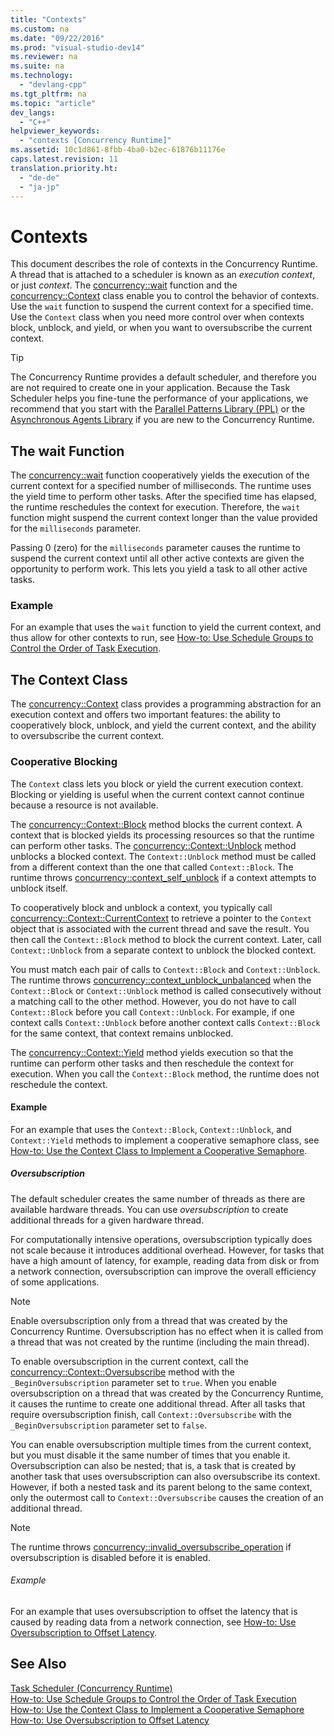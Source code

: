 ```yaml
---
title: "Contexts"
ms.custom: na
ms.date: "09/22/2016"
ms.prod: "visual-studio-dev14"
ms.reviewer: na
ms.suite: na
ms.technology: 
  - "devlang-cpp"
ms.tgt_pltfrm: na
ms.topic: "article"
dev_langs: 
  - "C++"
helpviewer_keywords: 
  - "contexts [Concurrency Runtime]"
ms.assetid: 10c1d861-8fbb-4ba0-b2ec-61876b11176e
caps.latest.revision: 11
translation.priority.ht: 
  - "de-de"
  - "ja-jp"
---
```

# Contexts
This document describes the role of contexts in the Concurrency Runtime. A thread that is attached to a scheduler is known as an *execution context*, or just *context*. The [concurrency::wait](../vs140/wait-function.md) function and the [concurrency::Context](../vs140/context-class.md) class enable you to control the behavior of contexts. Use the `wait` function to suspend the current context for a specified time. Use the `Context` class when you need more control over when contexts block, unblock, and yield, or when you want to oversubscribe the current context.  
  
> [!TIP]
>  The Concurrency Runtime provides a default scheduler, and therefore you are not required to create one in your application. Because the Task Scheduler helps you fine-tune the performance of your applications, we recommend that you start with the [Parallel Patterns Library (PPL)](../vs140/parallel-patterns-library--ppl-.md) or the [Asynchronous Agents Library](../vs140/asynchronous-agents-library.md) if you are new to the Concurrency Runtime.  
  
## The wait Function  
 The [concurrency::wait](../vs140/wait-function.md) function cooperatively yields the execution of the current context for a specified number of milliseconds. The runtime uses the yield time to perform other tasks. After the specified time has elapsed, the runtime reschedules the context for execution. Therefore, the `wait` function might suspend the current context longer than the value provided for the `milliseconds` parameter.  
  
 Passing 0 (zero) for the `milliseconds` parameter causes the runtime to suspend the current context until all other active contexts are given the opportunity to perform work. This lets you yield a task to all other active tasks.  
  
### Example  
 For an example that uses the `wait` function to yield the current context, and thus allow for other contexts to run, see [How-to: Use Schedule Groups to Control the Order of Task Execution](../vs140/how-to--use-schedule-groups-to-influence-order-of-execution.md).  
  
## The Context Class  
 The [concurrency::Context](../vs140/context-class.md) class provides a programming abstraction for an execution context and offers two important features: the ability to cooperatively block, unblock, and yield the current context, and the ability to oversubscribe the current context.  
  
### Cooperative Blocking  
 The `Context` class lets you block or yield the current execution context. Blocking or yielding is useful when the current context cannot continue because a resource is not available.  
  
 The [concurrency::Context::Block](../vs140/context--block-method.md) method blocks the current context. A context that is blocked yields its processing resources so that the runtime can perform other tasks. The [concurrency::Context::Unblock](../vs140/context--unblock-method.md) method unblocks a blocked context. The `Context::Unblock` method must be called from a different context than the one that called `Context::Block`. The runtime throws [concurrency::context_self_unblock](../vs140/context_self_unblock-class.md) if a context attempts to unblock itself.  
  
 To cooperatively block and unblock a context, you typically call [concurrency::Context::CurrentContext](../vs140/context--currentcontext-method.md) to retrieve a pointer to the `Context` object that is associated with the current thread and save the result. You then call the `Context::Block` method to block the current context. Later, call `Context::Unblock` from a separate context to unblock the blocked context.  
  
 You must match each pair of calls to `Context::Block` and `Context::Unblock`. The runtime throws [concurrency::context_unblock_unbalanced](../vs140/context_unblock_unbalanced-class.md) when the `Context::Block` or `Context::Unblock` method is called consecutively without a matching call to the other method. However, you do not have to call `Context::Block` before you call `Context::Unblock`. For example, if one context calls `Context::Unblock` before another context calls `Context::Block` for the same context, that context remains unblocked.  
  
 The [concurrency::Context::Yield](../vs140/context--yield-method.md) method yields execution so that the runtime can perform other tasks and then reschedule the context for execution. When you call the `Context::Block` method, the runtime does not reschedule the context.  
  
#### Example  
 For an example that uses the `Context::Block`, `Context::Unblock`, and `Context::Yield` methods to implement a cooperative semaphore class, see [How-to: Use the Context Class to Implement a Cooperative Semaphore](../vs140/how-to--use-the-context-class-to-implement-a-cooperative-semaphore.md).  
  
##### Oversubscription  
 The default scheduler creates the same number of threads as there are available hardware threads. You can use *oversubscription* to create additional threads for a given hardware thread.  
  
 For computationally intensive operations, oversubscription typically does not scale because it introduces additional overhead. However, for tasks that have a high amount of latency, for example, reading data from disk or from a network connection, oversubscription can improve the overall efficiency of some applications.  
  
> [!NOTE]
>  Enable oversubscription only from a thread that was created by the Concurrency Runtime. Oversubscription has no effect when it is called from a thread that was not created by the runtime (including the main thread).  
  
 To enable oversubscription in the current context, call the [concurrency::Context::Oversubscribe](../vs140/context--oversubscribe-method.md) method with the `_BeginOversubscription` parameter set to `true`. When you enable oversubscription on a thread that was created by the Concurrency Runtime, it causes the runtime to create one additional thread. After all tasks that require oversubscription finish, call `Context::Oversubscribe` with the `_BeginOversubscription` parameter set to `false`.  
  
 You can enable oversubscription multiple times from the current context, but you must disable it the same number of times that you enable it. Oversubscription can also be nested; that is, a task that is created by another task that uses oversubscription can also oversubscribe its context. However, if both a nested task and its parent belong to the same context, only the outermost call to `Context::Oversubscribe` causes the creation of an additional thread.  
  
> [!NOTE]
>  The runtime throws [concurrency::invalid_oversubscribe_operation](../vs140/invalid_oversubscribe_operation-class.md) if oversubscription is disabled before it is enabled.  
  
###### Example  
 For an example that uses oversubscription to offset the latency that is caused by reading data from a network connection, see [How-to: Use Oversubscription to Offset Latency](../vs140/how-to--use-oversubscription-to-offset-latency.md).  
  
## See Also  
 [Task Scheduler (Concurrency Runtime)](../vs140/task-scheduler--concurrency-runtime-.md)   
 [How-to: Use Schedule Groups to Control the Order of Task Execution](../vs140/how-to--use-schedule-groups-to-influence-order-of-execution.md)   
 [How-to: Use the Context Class to Implement a Cooperative Semaphore](../vs140/how-to--use-the-context-class-to-implement-a-cooperative-semaphore.md)   
 [How-to: Use Oversubscription to Offset Latency](../vs140/how-to--use-oversubscription-to-offset-latency.md)